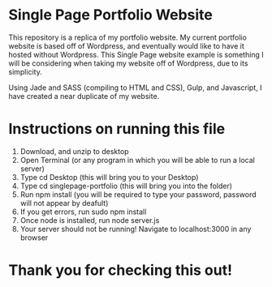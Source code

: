 Single Page Portfolio Website
====================

This repository is a replica of my portfolio website. My current portfolio website is based off of Wordpress, and eventually would like to have it hosted without Wordpress. This Single Page website example is something I will be considering when taking my website off of Wordpress, due to its simplicity.

Using Jade and SASS (compiling to HTML and CSS), Gulp, and Javascript, I have created a near duplicate of my website. 

Instructions on running this file
=====================

1. Download, and unzip to desktop
2. Open Terminal (or any program in which you will be able to run a local server)
3. Type cd Desktop (this will bring you to your Desktop)
4. Type cd singlepage-portfolio (this will bring you into the folder)
5. Run npm install (you will be required to type your password, password will not appear by deafult)
6. If you get errors, run sudo npm install
7. Once node is installed, run node server.js
8. Your server should not be running! Navigate to localhost:3000 in any browser

Thank you for checking this out! 
=================================

